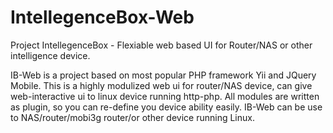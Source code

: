 IntellegenceBox-Web
===================

Project IntellegenceBox - Flexiable web based UI for Router/NAS or other intelligence device.

IB-Web is a project based on most popular PHP framework Yii and JQuery Mobile.
This is a highly modulized web ui for router/NAS device, can give web-interactive ui to linux device running http-php.
All modules are written as plugin, so you can re-define you device ability easily.
IB-Web can be use to NAS/router/mobi3g router/or other device running Linux.
